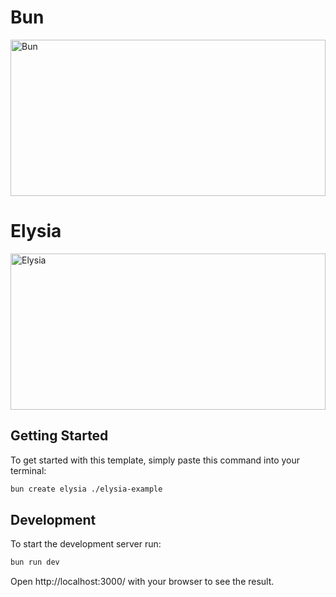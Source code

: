# Bun

<a href="https://bun.sh/" target="_blank" rel="noreferrer"><img src="https://github-production-user-asset-6210df.s3.amazonaws.com/3084745/266450546-379f2213-fd3e-4223-bb8e-25adfa1e61cc.png" width="100%" height="250" alt="Bun" /></a>
# Elysia 
<a href="https://elysiajs.com/" target="_blank" rel="noreferrer"><img src="https://user-images.githubusercontent.com/35027979/205498891-b75dc404-3232-4929-b216-823aa7373b71.png" width="100%" height="250" alt="Elysia" /></a>

## Getting Started
To get started with this template, simply paste this command into your terminal:
```bash
bun create elysia ./elysia-example
```

## Development
To start the development server run:
```bash
bun run dev
```

Open http://localhost:3000/ with your browser to see the result.
